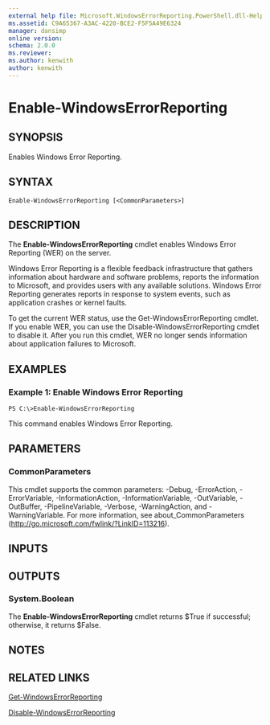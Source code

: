 ```yaml
---
external help file: Microsoft.WindowsErrorReporting.PowerShell.dll-Help.xml
ms.assetid: C9A65367-A3AC-4220-BCE2-F5F5A49E6324
manager: dansimp
online version: 
schema: 2.0.0
ms.reviewer:
ms.author: kenwith
author: kenwith
---
```


# Enable-WindowsErrorReporting

## SYNOPSIS
Enables Windows Error Reporting.

## SYNTAX

```
Enable-WindowsErrorReporting [<CommonParameters>]
```

## DESCRIPTION
The **Enable-WindowsErrorReporting** cmdlet enables Windows Error Reporting (WER) on the server.

Windows Error Reporting is a flexible feedback infrastructure that gathers information about hardware and software problems, reports the information to Microsoft, and provides users with any available solutions.
Windows Error Reporting generates reports in response to system events, such as application crashes or kernel faults.

To get the current WER status, use the Get-WindowsErrorReporting cmdlet.
If you enable WER, you can use the Disable-WindowsErrorReporting cmdlet to disable it.
After you run this cmdlet, WER no longer sends information about application failures to Microsoft.

## EXAMPLES

### Example 1: Enable Windows Error Reporting
```
PS C:\>Enable-WindowsErrorReporting
```

This command enables Windows Error Reporting.

## PARAMETERS

### CommonParameters
This cmdlet supports the common parameters: -Debug, -ErrorAction, -ErrorVariable, -InformationAction, -InformationVariable, -OutVariable, -OutBuffer, -PipelineVariable, -Verbose, -WarningAction, and -WarningVariable. For more information, see about_CommonParameters (http://go.microsoft.com/fwlink/?LinkID=113216).

## INPUTS

## OUTPUTS

### System.Boolean
The **Enable-WindowsErrorReporting** cmdlet returns $True if successful; otherwise, it returns $False.

## NOTES

## RELATED LINKS

[Get-WindowsErrorReporting](./Get-WindowsErrorReporting.md)

[Disable-WindowsErrorReporting](./Disable-WindowsErrorReporting.md)

